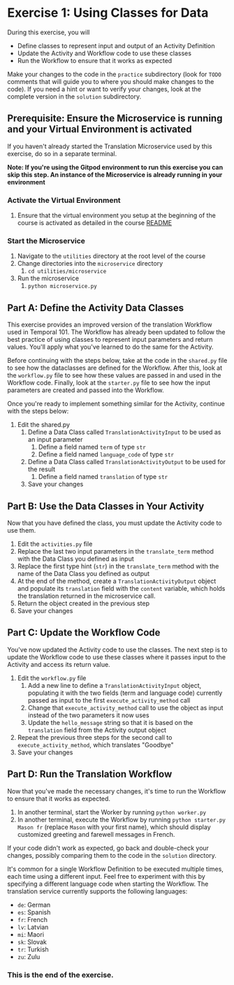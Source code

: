 # Exercise 1: Using Classes for Data
During this exercise, you will

* Define classes to represent input and output of an Activity Definition
* Update the Activity and Workflow code to use these classes
* Run the Workflow to ensure that it works as expected

Make your changes to the code in the `practice` subdirectory (look for `TODO` comments that will guide you to where you should make changes to the code). If you need a hint or want to verify your changes, look at the complete version in the `solution` subdirectory.

## Prerequisite: Ensure the Microservice is running and your Virtual Environment is activated
If you haven't already started the Translation Microservice used by this exercise, 
do so in a separate terminal.

**Note: If you're using the Gitpod environment to run this exercise you can
skip this step. An instance of the Microservice is already running in your
environment**

### Activate the Virtual Environment
1. Ensure that the virtual environment you setup at the beginning of the
course is activated as detailed in the course [README](../../README.md#setup-your-python-virtual-environment)

### Start the Microservice
1. Navigate to the `utilities` directory at the root level of the course
2. Change directories into the `microservice` directory
   1. `cd utilities/microservice`
3. Run the microservice
   1. `python microservice.py`

## Part A: Define the Activity Data Classes
This exercise provides an improved version of the translation Workflow used in Temporal 101. The Workflow has already been updated to follow the best practice of using classes to represent input parameters and return values. You'll apply what you've learned to do the same for the Activity.

Before continuing with the steps below, take at the code in the `shared.py` file to see how the dataclasses are defined for the Workflow. After this, look at the `workflow.py` file to see how these values are passed in and used in the Workflow code. Finally, look at the `starter.py` file to see how the input parameters are created and passed into the Workflow.

Once you're ready to implement something similar for the Activity, continue with the steps below:

1. Edit the shared.py
    1. Define a Data Class called `TranslationActivityInput` to be used as an input parameter
        1. Define a field named `term` of type `str`
        1. Define a field named `language_code` of type `str`
    2. Define a Data Class called `TranslationActivityOutput` to be used for the result
        1. Define a field named `translation` of type `str`
    3. Save your changes


## Part B: Use the Data Classes in Your Activity
Now that you have defined the class, you must update the Activity code to use them.

1. Edit the `activities.py` file
2. Replace the last two input parameters in the `translate_term` method with the Data Class you defined as input
3. Replace the first type hint (`str`) in the `translate_term` method with the name of the Data Class you defined as output
4. At the end of the method, create a `TranslationActivityOutput` object and populate its `translation` field with the `content` variable, which holds the translation returned in the microservice call.
5. Return the object created in the previous step
6. Save your changes


## Part C: Update the Workflow Code
You've now updated the Activity code to use the classes. The next step is to update the Workflow code to use these classes where it passes input to the Activity and access its return value.

1. Edit the `workflow.py` file
    1. Add a new line to define a `TranslationActivityInput` object, populating it with the two fields
    (term and language code) currently passed as input to the first `execute_activity_method` call
    2. Change that `execute_activity_method` call to use the object as input instead of the two parameters it now uses
    3. Update the `hello_message` string so that it is based on the `translation` field from the Activity output object
2. Repeat the previous three steps for the second call to `execute_activity_method`, which translates "Goodbye" 
3. Save your changes


## Part D: Run the Translation Workflow
Now that you've made the necessary changes, it's time to run the Workflow to ensure that it works as expected.

1. In another terminal, start the Worker by running `python worker.py`
2. In another terminal, execute the Workflow by running `python starter.py Mason fr` (replace `Mason` with your first name), which should display customized greeting and farewell messages in French.

If your code didn't work as expected, go back and double-check your changes, possibly comparing them to the code in the `solution` directory.

It's common for a single Workflow Definition to be executed multiple times, each time using a different input. Feel free to experiment with this by specifying a different language code when starting the Workflow. The translation service currently supports the following languages:

* `de`: German
* `es`: Spanish
* `fr`: French
* `lv`: Latvian
* `mi`: Maori
* `sk`: Slovak
* `tr`: Turkish
* `zu`: Zulu



### This is the end of the exercise.

